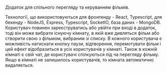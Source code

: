 Додаток для спільного перегляду та керуванням фільмів. 

Технології, що використовуються для фронтенду - React, Typescript, для бекенду - NodeJS, Express, Typescript, SocketIO, база даних - MongoDB.
Користувач повинен зареєструватись або увійти при вході в додаток, тоді він може вибрати існуючу кімнату, в якій вже дивляться фільм або створити свою з фільмом, вибраним зі списку. В кожного користувача є можливість натискати кнопку паузи, відтворення, перемотувати фільм і цей ефект відобразиться в усіх користувачів у кімнаті. Також в кожній кімнаті є свій чат, де користувачі спілкуються під ча перегляду фільму. Якщо в кімнаті не залишилось користувачів, то кімната автоматично видаляється.

